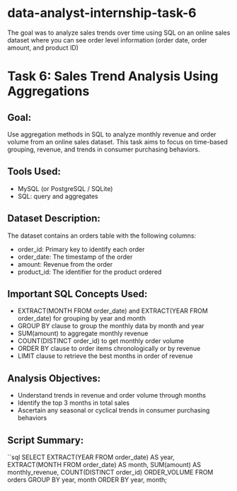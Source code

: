 # data-analyst-internship-task-6
The goal was to analyze sales trends over time using SQL on an online sales dataset where you can see order level information (order date, order amount, and product ID)

# Task 6: Sales Trend Analysis Using Aggregations

## Goal:
Use aggregation methods in SQL to analyze monthly revenue and order volume from an online sales dataset. This task aims to focus on time-based grouping, revenue, and trends in consumer purchasing behaviors.

## Tools Used:
- MySQL (or PostgreSQL / SQLite)
- SQL: query and aggregates

## Dataset Description:
The dataset contains an orders table with the following columns:
- order_id: Primary key to identify each order
- order_date: The timestamp of the order
- amount: Revenue from the order
- product_id: The identifier for the product ordered

## Important SQL Concepts Used:
- EXTRACT(MONTH FROM order_date) and EXTRACT(YEAR FROM order_date) for grouping by year and month
- GROUP BY clause to group the monthly data by month and year 
- SUM(amount) to aggregate monthly revenue
- COUNT(DISTINCT order_id) to get monthly order volume
- ORDER BY clause to order items chronologically or by revenue
- LIMIT clause to retrieve the best months in order of revenue

## Analysis Objectives:
- Understand trends in revenue and order volume through months
- Identify the top 3 months in total sales
- Ascertain any seasonal or cyclical trends in consumer purchasing behaviors

## Script Summary:
``sql
SELECT 
  EXTRACT(YEAR FROM order_date) AS year,
  EXTRACT(MONTH FROM order_date) AS month,
  SUM(amount) AS monthly_revenue,
  COUNT(DISTINCT order_id) ORDER_VOLUME
FROM orders
GROUP BY year, month
ORDER BY year, month;
